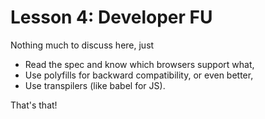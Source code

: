 # Lesson 4: Developer FU

Nothing much to discuss here, just

* Read the spec and know which browsers support what,
* Use polyfills for backward compatibility, or even better,
* Use transpilers (like babel for JS).

That's that!
